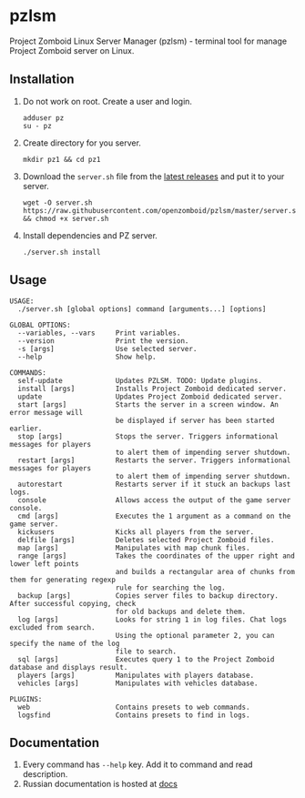 # pzlsm
Project Zomboid Linux Server Manager (pzlsm) - terminal tool for manage Project Zomboid server on Linux.  

## Installation
1. Do not work on root. Create a user and login.

       adduser pz
       su - pz

2. Create directory for you server.
   
       mkdir pz1 && cd pz1

3. Download the `server.sh` file from the [latest releases](https://github.com/openzomboid/pzctl/releases/latest) and put it to your server.
   
       wget -O server.sh https://raw.githubusercontent.com/openzomboid/pzlsm/master/server.sh && chmod +x server.sh

4. Install dependencies and PZ server.
   
       ./server.sh install

## Usage
```text
USAGE:
  ./server.sh [global options] command [arguments...] [options]

GLOBAL OPTIONS:
  --variables, --vars     Print variables.
  --version               Print the version.
  -s [args]               Use selected server.
  --help                  Show help.

COMMANDS:
  self-update             Updates PZLSM. TODO: Update plugins.
  install [args]          Installs Project Zomboid dedicated server.
  update                  Updates Project Zomboid dedicated server.
  start [args]            Starts the server in a screen window. An error message will
                          be displayed if server has been started earlier.
  stop [args]             Stops the server. Triggers informational messages for players
                          to alert them of impending server shutdown.
  restart [args]          Restarts the server. Triggers informational messages for players
                          to alert them of impending server shutdown.
  autorestart             Restarts server if it stuck an backups last logs.
  console                 Allows access the output of the game server console.
  cmd [args]              Executes the 1 argument as a command on the game server.
  kickusers               Kicks all players from the server.
  delfile [args]          Deletes selected Project Zomboid files.
  map [args]              Manipulates with map chunk files.
  range [args]            Takes the coordinates of the upper right and lower left points
                          and builds a rectangular area of chunks from them for generating regexp
                          rule for searching the log.
  backup [args]           Copies server files to backup directory. After successful copying, check
                          for old backups and delete them.
  log [args]              Looks for string 1 in log files. Chat logs excluded from search.
                          Using the optional parameter 2, you can specify the name of the log
                          file to search.
  sql [args]              Executes query 1 to the Project Zomboid database and displays result.
  players [args]          Manipulates with players database.
  vehicles [args]         Manipulates with vehicles database.

PLUGINS:
  web                     Contains presets to web commands.
  logsfind                Contains presets to find in logs.
```

## Documentation
1. Every command has `--help` key. Add it to command and read description.  
2. Russian documentation is hosted at [docs](docs/RU)  
